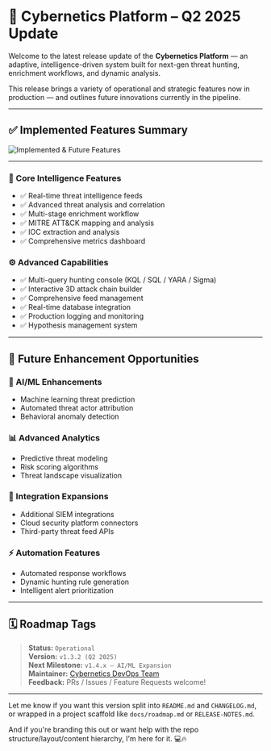 # 🧠 Cybernetics Platform – Q2 2025 Update

Welcome to the latest release update of the **Cybernetics Platform** — an adaptive, intelligence-driven system built for next-gen threat hunting, enrichment workflows, and dynamic analysis.

This release brings a variety of operational and strategic features now in production — and outlines future innovations currently in the pipeline.

---

## ✅ Implemented Features Summary

![Implemented & Future Features](https://cdn.discordapp.com/attachments/567532914443812887/1385454573044371506/image.png?ex=6856209e&is=6854cf1e&hm=e9db76946e83f1727f4657c0d710655a7d3c90773f382f66fed0108f7162b62b&)

---

### 🧠 Core Intelligence Features
- ✅ Real-time threat intelligence feeds  
- ✅ Advanced threat analysis and correlation  
- ✅ Multi-stage enrichment workflow  
- ✅ MITRE ATT&CK mapping and analysis  
- ✅ IOC extraction and analysis  
- ✅ Comprehensive metrics dashboard  

### ⚙️ Advanced Capabilities
- ✅ Multi-query hunting console (KQL / SQL / YARA / Sigma)  
- ✅ Interactive 3D attack chain builder  
- ✅ Comprehensive feed management  
- ✅ Real-time database integration  
- ✅ Production logging and monitoring  
- ✅ Hypothesis management system  

---

## 🔮 Future Enhancement Opportunities

### 🤖 AI/ML Enhancements
- Machine learning threat prediction  
- Automated threat actor attribution  
- Behavioral anomaly detection  

### 📊 Advanced Analytics
- Predictive threat modeling  
- Risk scoring algorithms  
- Threat landscape visualization  

### 🔌 Integration Expansions
- Additional SIEM integrations  
- Cloud security platform connectors  
- Third-party threat feed APIs  

### ⚡ Automation Features
- Automated response workflows  
- Dynamic hunting rule generation  
- Intelligent alert prioritization  

---

## 🗓️ Roadmap Tags
> **Status:** `Operational`  
> **Version:** `v1.3.2 (Q2 2025)`  
> **Next Milestone:** `v1.4.x – AI/ML Expansion`  
> **Maintainer:** [Cybernetics DevOps Team](mailto:cybernetics@yourdomain.com)  
> **Feedback:** PRs / Issues / Feature Requests welcome!

---

Let me know if you want this version split into `README.md` and `CHANGELOG.md`, or wrapped in a project scaffold like `docs/roadmap.md` or `RELEASE-NOTES.md`.

And if you're branding this out or want help with the repo structure/layout/content hierarchy, I'm here for it. 💻🔥
